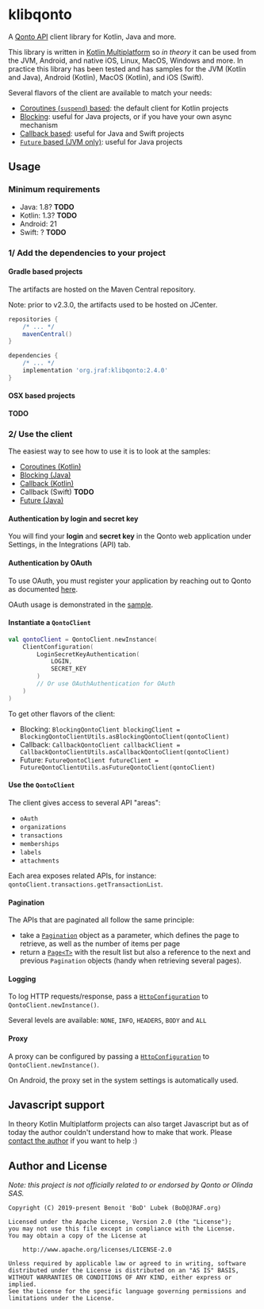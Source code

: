 # klibqonto

A [Qonto API](https://api-doc.qonto.com) client library for Kotlin, Java and more.

This library is written in [Kotlin Multiplatform](https://kotlinlang.org/docs/reference/multiplatform.html)
so _in theory_ it can be used from the JVM, Android, and native iOS, Linux, MacOS, Windows and more.
In practice this library has been tested and has samples for the JVM
(Kotlin and Java), Android (Kotlin), MacOS (Kotlin), and iOS (Swift).

Several flavors of the client are available to match your needs:
- [Coroutines (`suspend`) based](https://github.com/BoD/klibqonto/blob/master/library/src/commonMain/kotlin/org/jraf/klibqonto/client/QontoClient.kt): the default client for Kotlin projects
- [Blocking](https://github.com/BoD/klibqonto/blob/master/library/src/commonMain/kotlin/org/jraf/klibqonto/client/blocking/BlockingQontoClient.kt): useful for Java projects, or if you have your own async mechanism
- [Callback based](https://github.com/BoD/klibqonto/blob/master/library/src/commonMain/kotlin/org/jraf/klibqonto/client/callback/CallbackQontoClient.kt): useful for Java and Swift projects
- [`Future` based (JVM only)](https://github.com/BoD/klibqonto/blob/master/library/src/jvmMain/kotlin/org/jraf/klibqonto/client/future/FutureQontoClient.kt): useful for Java projects

## Usage

### Minimum requirements

- Java: 1.8? **TODO**
- Kotlin: 1.3? **TODO**
- Android: 21
- Swift: ? **TODO**

### 1/ Add the dependencies to your project

#### Gradle based projects

The artifacts are hosted on the Maven Central repository.

Note: prior to v2.3.0, the artifacts used to be hosted on JCenter.

```groovy
repositories {
    /* ... */
    mavenCentral()
}
```

```groovy
dependencies {
    /* ... */
    implementation 'org.jraf:klibqonto:2.4.0'
}
```

#### OSX based projects
**TODO**

### 2/ Use the client

The easiest way to see how to use it is to look at the samples:

- [Coroutines (Kotlin)](samples/sample-jvm/src/main/kotlin/org/jraf/klibqonto/sample/Sample.kt)
- [Blocking (Java)](samples/sample-jvm/src/main/java/org/jraf/klibqonto/sample/BlockingSample.java)
- [Callback (Kotlin)](samples/sample-jvm/src/main/kotlin/org/jraf/klibqonto/sample/CallbackSample.kt)
- Callback (Swift) **TODO**
- [Future (Java)](samples/sample-jvm/src/main/java/org/jraf/klibqonto/sample/FutureSample.java)

#### Authentication by login and secret key

You will find your **login** and **secret key** in the Qonto web application under Settings, in the Integrations (API)
tab.

#### Authentication by OAuth

To use OAuth, you must register your application by reaching out to Qonto as
documented [here](https://api-doc.qonto.com/2.0/welcome/register-your-application).

OAuth usage is demonstrated in the [sample](samples/sample-jvm/src/main/kotlin/org/jraf/klibqonto/sample/Sample.kt).

#### Instantiate a `QontoClient`

```kotlin
val qontoClient = QontoClient.newInstance(
    ClientConfiguration(
        LoginSecretKeyAuthentication(
            LOGIN,
            SECRET_KEY
        )
        // Or use OAuthAuthentication for OAuth
    )
)
```
To get other flavors of the client:
- Blocking: `BlockingQontoClient blockingClient = BlockingQontoClientUtils.asBlockingQontoClient(qontoClient)`
- Callback: `CallbackQontoClient callbackClient = CallbackQontoClientUtils.asCallbackQontoClient(qontoClient)`
- Future: `FutureQontoClient futureClient = FutureQontoClientUtils.asFutureQontoClient(qontoClient)`

#### Use the `QontoClient`
The client gives access to several API "areas":

- `oAuth`
- `organizations`
- `transactions`
- `memberships`
- `labels`
- `attachments`

Each area exposes related APIs, for instance: `qontoClient.transactions.getTransactionList`.

#### Pagination
The APIs that are paginated all follow the same principle:
- take a [`Pagination`](https://github.com/BoD/klibqonto/blob/master/library/src/commonMain/kotlin/org/jraf/klibqonto/model/pagination/Pagination.kt) object as a parameter, which defines the page to retrieve, as well as the number of items per page
- return a [`Page<T>`](https://github.com/BoD/klibqonto/blob/master/library/src/commonMain/kotlin/org/jraf/klibqonto/model/pagination/Page.kt) with the result list but also a reference to the next and previous `Pagination` objects (handy when retrieving several pages).

#### Logging
To log HTTP requests/response, pass a [`HttpConfiguration`](https://github.com/BoD/klibqonto/blob/master/library/src/commonMain/kotlin/org/jraf/klibqonto/client/HttpConfiguration.kt) to `QontoClient.newInstance()`.

Several levels are available: `NONE`, `INFO`, `HEADERS`, `BODY` and `ALL`

#### Proxy
A proxy can be configured by passing a [`HttpConfiguration`](https://github.com/BoD/klibqonto/blob/master/library/src/commonMain/kotlin/org/jraf/klibqonto/client/HttpConfiguration.kt) to `QontoClient.newInstance()`.

On Android, the proxy set in the system settings is automatically used.

## Javascript support
In theory Kotlin Multiplatform projects can also target Javascript
but as of today the author couldn't understand how to make
that work.  Please [contact the author](mailto:BoD@JRAF.org) if you want to help :)

## Author and License
*Note: this project is not officially related to or endorsed by Qonto or Olinda SAS.*

```
Copyright (C) 2019-present Benoit 'BoD' Lubek (BoD@JRAF.org)

Licensed under the Apache License, Version 2.0 (the "License");
you may not use this file except in compliance with the License.
You may obtain a copy of the License at

    http://www.apache.org/licenses/LICENSE-2.0

Unless required by applicable law or agreed to in writing, software
distributed under the License is distributed on an "AS IS" BASIS,
WITHOUT WARRANTIES OR CONDITIONS OF ANY KIND, either express or implied.
See the License for the specific language governing permissions and
limitations under the License.
```

